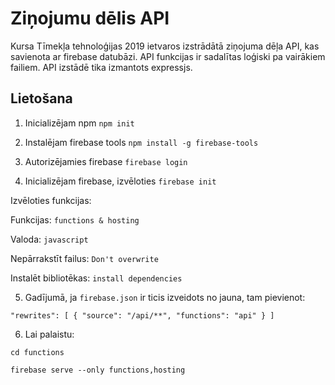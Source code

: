 # Ziņojumu dēlis API

Kursa Tīmekļa tehnoloģijas 2019 ietvaros izstrādātā ziņojuma dēļa API, kas savienota ar firebase datubāzi. API funkcijas ir sadalītas loģiski pa vairākiem failiem. API izstādē tika izmantots expressjs.

## Lietošana
1) Inicializējam npm
`npm init`

2) Instalējam firebase tools
`npm install -g firebase-tools`

3) Autorizējamies firebase
`firebase login`

4) Inicializējam firebase, izvēloties
`firebase init`

Izvēloties funkcijas:

Funkcijas: `functions & hosting`

Valoda: `javascript`

Nepārrakstīt failus: `Don't overwrite`

Instalēt bibliotēkas: `install dependencies`

5) Gadījumā, ja `firebase.json` ir ticis izveidots no jauna, tam pievienot:

`"rewrites": [
{
    "source": "/api/**",
    "functions": "api"
}
]`

6) Lai palaistu:

`cd functions`

`firebase serve --only functions,hosting`

